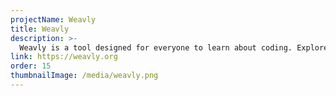```yaml
---
projectName: Weavly
title: Weavly
description: >-
  Weavly is a tool designed for everyone to learn about coding. Explore activities and discover new ways to turn your ideas into reality and share your creations with others.
link: https://weavly.org
order: 15
thumbnailImage: /media/weavly.png
---
```


